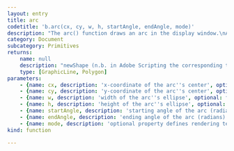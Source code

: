 ```yaml
---
layout: entry
title: arc
codetitle: 'b.arc(cx, cy, w, h, startAngle, endAngle, mode)'
description: "The arc() function draws an arc in the display window.\nArcs are drawn along the outer edge of an ellipse defined by the\n"
category: Document
subcategory: Primitives
returns:
    name: null
    description: "newShape (n.b. in Adobe Scripting the corresponding type is a Path Item)\n\nTODO(S)\n- fix overlapping points bug"
    type: [GraphicLine, Polygon]
parameters:
    - {name: cx, description: 'x-coordinate of the arc''s center', optional: false, type: [Number]}
    - {name: cy, description: 'y-coordinate of the arc''s center', optional: false, type: [Number]}
    - {name: w, description: 'width of the arc''s ellipse', optional: false, type: [Number]}
    - {name: h, description: 'height of the arc''s ellipse', optional: false, type: [Number]}
    - {name: startAngle, description: 'starting angle of the arc (radians)', optional: false, type: [Number]}
    - {name: endAngle, description: 'ending angle of the arc (radians)', optional: false, type: [Number]}
    - {name: mode, description: 'optional property defines rendering technique of arc, b.OPEN (default), b.CHORD, or b.PIE', optional: false, type: [String]}
kind: function

---
```

